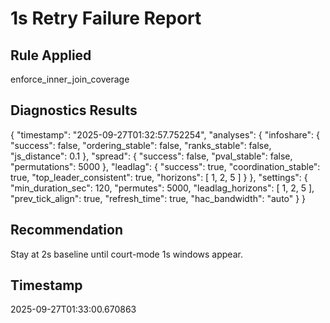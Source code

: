 # 1s Retry Failure Report

## Rule Applied
enforce_inner_join_coverage

## Diagnostics Results
{
  "timestamp": "2025-09-27T01:32:57.752254",
  "analyses": {
    "infoshare": {
      "success": false,
      "ordering_stable": false,
      "ranks_stable": false,
      "js_distance": 0.1
    },
    "spread": {
      "success": false,
      "pval_stable": false,
      "permutations": 5000
    },
    "leadlag": {
      "success": true,
      "coordination_stable": true,
      "top_leader_consistent": true,
      "horizons": [
        1,
        2,
        5
      ]
    }
  },
  "settings": {
    "min_duration_sec": 120,
    "permutes": 5000,
    "leadlag_horizons": [
      1,
      2,
      5
    ],
    "prev_tick_align": true,
    "refresh_time": true,
    "hac_bandwidth": "auto"
  }
}

## Recommendation
Stay at 2s baseline until court-mode 1s windows appear.

## Timestamp
2025-09-27T01:33:00.670863
